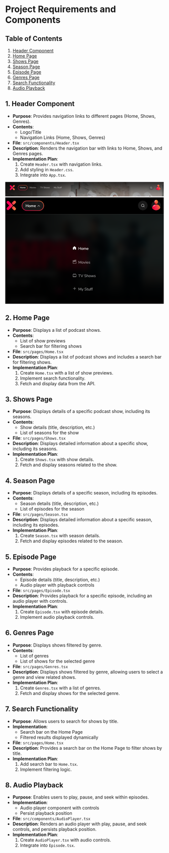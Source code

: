 # Project Requirements and Components

## Table of Contents
1. [Header Component](#1-header-component)
2. [Home Page](#2-home-page)
3. [Shows Page](#3-shows-page)
4. [Season Page](#4-season-page)
5. [Episode Page](#5-episode-page)
6. [Genres Page](#6-genres-page)
7. [Search Functionality](#7-search-functionality)
8. [Audio Playback](#8-audio-playback)

## 1. Header Component
- **Purpose**: Provides navigation links to different pages (Home, Shows, Genres).
- **Contents**:
  - Logo/Title
  - Navigation Links (Home, Shows, Genres)
- **File**: `src/components/Header.tsx`
- **Description**: Renders the navigation bar with links to Home, Shows, and Genres pages.
- **Implementation Plan**:
  1. Create `Header.tsx` with navigation links.
  2. Add styling in `Header.css`.
  3. Integrate into `App.tsx`.

![Alt text](src/assets/inspo_Images/header-desktop-view.png)
![Alt text](src/assets/inspo_Images/header-mobile-view.png)


## 2. Home Page
- **Purpose**: Displays a list of podcast shows.
- **Contents**:
  - List of show previews
  - Search bar for filtering shows
- **File**: `src/pages/Home.tsx`
- **Description**: Displays a list of podcast shows and includes a search bar for filtering shows.
- **Implementation Plan**:
  1. Create `Home.tsx` with a list of show previews.
  2. Implement search functionality.
  3. Fetch and display data from the API.

## 3. Shows Page
- **Purpose**: Displays details of a specific podcast show, including its seasons.
- **Contents**:
  - Show details (title, description, etc.)
  - List of seasons for the show
- **File**: `src/pages/Shows.tsx`
- **Description**: Displays detailed information about a specific show, including its seasons.
- **Implementation Plan**:
  1. Create `Shows.tsx` with show details.
  2. Fetch and display seasons related to the show.

## 4. Season Page
- **Purpose**: Displays details of a specific season, including its episodes.
- **Contents**:
  - Season details (title, description, etc.)
  - List of episodes for the season
- **File**: `src/pages/Season.tsx`
- **Description**: Displays detailed information about a specific season, including its episodes.
- **Implementation Plan**:
  1. Create `Season.tsx` with season details.
  2. Fetch and display episodes related to the season.

## 5. Episode Page
- **Purpose**: Provides playback for a specific episode.
- **Contents**:
  - Episode details (title, description, etc.)
  - Audio player with playback controls
- **File**: `src/pages/Episode.tsx`
- **Description**: Provides playback for a specific episode, including an audio player with controls.
- **Implementation Plan**:
  1. Create `Episode.tsx` with episode details.
  2. Implement audio playback controls.

## 6. Genres Page
- **Purpose**: Displays shows filtered by genre.
- **Contents**:
  - List of genres
  - List of shows for the selected genre
- **File**: `src/pages/Genres.tsx`
- **Description**: Displays shows filtered by genre, allowing users to select a genre and view related shows.
- **Implementation Plan**:
  1. Create `Genres.tsx` with a list of genres.
  2. Fetch and display shows for the selected genre.

## 7. Search Functionality
- **Purpose**: Allows users to search for shows by title.
- **Implementation**: 
  - Search bar on the Home Page
  - Filtered results displayed dynamically
- **File**: `src/pages/Home.tsx`
- **Description**: Provides a search bar on the Home Page to filter shows by title.
- **Implementation Plan**:
  1. Add search bar to `Home.tsx`.
  2. Implement filtering logic.

## 8. Audio Playback
- **Purpose**: Enables users to play, pause, and seek within episodes.
- **Implementation**: 
  - Audio player component with controls
  - Persist playback position
- **File**: `src/components/AudioPlayer.tsx`
- **Description**: Renders an audio player with play, pause, and seek controls, and persists playback position.
- **Implementation Plan**:
  1. Create `AudioPlayer.tsx` with audio controls.
  2. Integrate into `Episode.tsx`.

